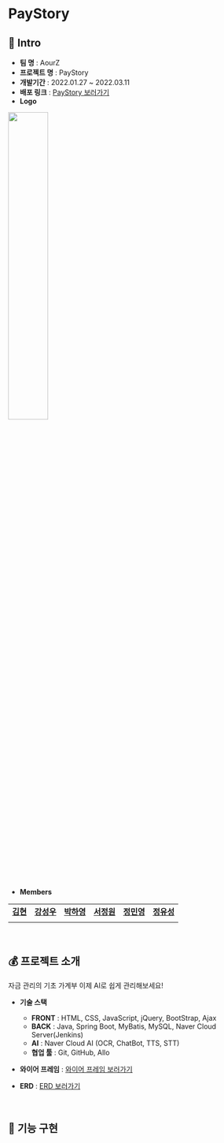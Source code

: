 # PayStory

## 🎩 Intro
- **팀 명** : AourZ
- **프로젝트 명** : PayStory
- **개발기간** : 2022.01.27 ~ 2022.03.11
- **배포 링크** : [PayStory 보러가기](http://49.50.174.115:8080/)
- **Logo**
<img src = "https://user-images.githubusercontent.com/76716519/159049878-0ab33163-9c68-4c51-9da7-7142f5f3e24a.png" width="40%">

- **Members**
<table>
  <tr>
    <td align="center"><a href="https://github.com/Hyeon-2"><b>김현</b></a></td>
    <td align="center"><a href="https://github.com/john9256"><b>강성우</b></a></td>
    <td align="center"><a href="https://github.com/happai079"><b>박하영</b></a></td>
    <td align="center"><a href="https://github.com/reactionj"><b>서정원</b></a></td>
    <td align="center"><a href="https://github.com/Jung-Minyoung"><b>정민영</b></a></td>
    <td align="center"><a href="https://github.com/YSfallingStar"><b>정유성</b></a></td>
  </tr>
  <tr>
    <td align="center"><b></b></td>
    <td align="center"><b></b></td>
    <td align="center"><b></b></td>
    <td align="center"><b></b></td>
    <td align="center"><b></b></td>
    <td align="center"><b></b></td>
  </tr>
</table>

<br/>

## 💰 프로젝트 소개
자금 관리의 기초 가계부 이제 AI로 쉽게 관리해보세요!
- **기술 스택**
   - **FRONT** : HTML, CSS, JavaScript, jQuery, BootStrap, Ajax
   - **BACK** : Java, Spring Boot, MyBatis, MySQL, Naver Cloud Server(Jenkins)
   - **AI** : Naver Cloud AI (OCR, ChatBot, TTS, STT)
   - **협업 툴** : Git, GitHub, Allo 

- **와이어 프레임** : [와이어 프레임 보러가기](https://allo.io/cb4a54bf436a5400e9d774635433)
- **ERD** : [ERD 보러가기](https://www.erdcloud.com/d/WTjPEK6PSJL5ZCqM2)

<br/>

## 🔨 기능 구현

